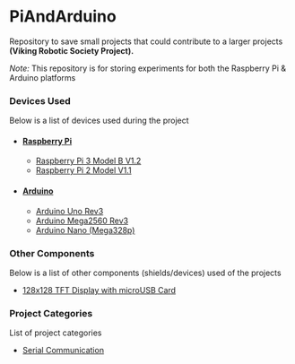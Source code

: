 <h1>PiAndArduino</h1>
<p>Repository to save small projects that could contribute to a larger projects <strong>(Viking Robotic Society Project).</strong></p>
<p><em>Note:</em> This repository is for storing experiments for both the Raspberry Pi & Arduino platforms</p>

<h3>Devices Used</h3>
<p>Below is a list of devices used during the project</p>
<ul>
  <li><h4><a href="https://www.raspberrypi.org/">Raspberry Pi</a></h4></li>
    <ul>
      <li><a href="https://www.raspberrypi.org/products/raspberry-pi-3-model-b/">Raspberry Pi 3 Model B V1.2</a></li>
      <li><a href="https://www.raspberrypi.org/products/raspberry-pi-2-model-b/">Raspberry Pi 2 Model V1.1</a></li>
    </ul>
  <li><h4><a href="https://www.arduino.cc/">Arduino</a></h4></li>
    <ul>
      <li><a href="https://store.arduino.cc/usa/arduino-uno-rev3">Arduino Uno Rev3</a></li>
      <li><a href="https://store.arduino.cc/usa/arduino-mega-2560-rev3">Arduino Mega2560 Rev3</a></li>
      <li><a href="https://store.arduino.cc/usa/arduino-nano">Arduino Nano (Mega328p)</a></li>
    </ul>
</ul>

<h3>Other Components</h3>
<p>Below is a list of other components (shields/devices) used of the projects</p>
<ul>
  <li><a href="https://www.adafruit.com/product/2088">128x128 TFT Display with microUSB  Card</a></li>
</ul>

<h3>Project Categories</h3>
<p>List of project categories</p>
<ul>
  <li><a href="https://github.com/schnelled/PiAndArduino/tree/master/SerialCommunication">Serial Communication</a></li>
</ul>
